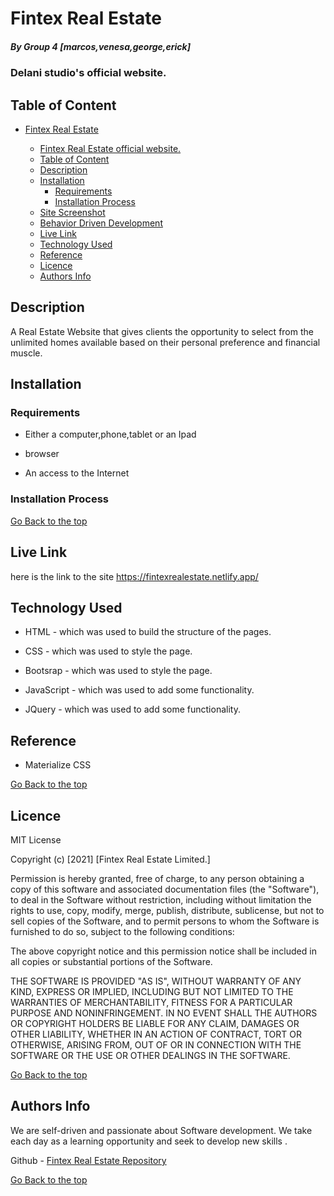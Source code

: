 # Fintex Real Estate

##### By Group 4 [marcos,venesa,george,erick]
### Delani studio's official website.

## Table of Content

- [Fintex Real Estate](#fintex-real-estate)

    - [Fintex Real Estate official website.](#fintex-real-estate)
  - [Table of Content](#table-of-content)
  - [Description](#description)
  - [Installation](#installation)
    - [Requirements](#requirements)
    - [Installation Process](#installation-process)
  - [Site Screenshot](#site-screenshot)
  - [Behavior Driven Development](#behavior-driven-development)
  - [Live Link](#live-link)
  - [Technology Used](#technology-used)
  - [Reference](#reference)
  - [Licence](#licence)
  - [Authors Info](#authors-info)


## Description
A Real Estate Website that gives clients the opportunity to select from the unlimited homes available based on their personal preference and financial muscle.




## Installation

### Requirements

* Either a computer,phone,tablet or an Ipad

* browser

* An access to the Internet


### Installation Process

[Go Back to the top](#fintex-real-estate)



## Live Link

here is the link to the site https://fintexrealestate.netlify.app/


## Technology Used

* HTML - which was used to build the structure of the pages.

* CSS - which was used to style the page.
  
* Bootsrap - which was used to style the page.

* JavaScript - which was used to add some functionality.
  
* JQuery - which was used to add some functionality.


## Reference
* Materialize CSS

[Go Back to the top](#fintex-real-estate)


## Licence

MIT License

Copyright (c) [2021] [Fintex Real Estate Limited.]

Permission is hereby granted, free of charge, to any person obtaining a copy
of this software and associated documentation files (the "Software"), to deal
in the Software without restriction, including without limitation the rights
to use, copy, modify, merge, publish, distribute, sublicense, but not to sell
copies of the Software, and to permit persons to whom the Software is
furnished to do so, subject to the following conditions:

The above copyright notice and this permission notice shall be included in all
copies or substantial portions of the Software.

THE SOFTWARE IS PROVIDED "AS IS", WITHOUT WARRANTY OF ANY KIND, EXPRESS OR
IMPLIED, INCLUDING BUT NOT LIMITED TO THE WARRANTIES OF MERCHANTABILITY,
FITNESS FOR A PARTICULAR PURPOSE AND NONINFRINGEMENT. IN NO EVENT SHALL THE
AUTHORS OR COPYRIGHT HOLDERS BE LIABLE FOR ANY CLAIM, DAMAGES OR OTHER
LIABILITY, WHETHER IN AN ACTION OF CONTRACT, TORT OR OTHERWISE, ARISING FROM,
OUT OF OR IN CONNECTION WITH THE SOFTWARE OR THE USE OR OTHER DEALINGS IN THE
SOFTWARE.

[Go Back to the top](#delani-studio)


## Authors Info

We are self-driven and passionate about Software development. We take each day as a learning opportunity and seek to develop new skills .




Github - [Fintex Real Estate Repository](https://github.com/Marcos8060/Fintex-Real-Estate-Website.git)



[Go Back to the top](#delani-studio)